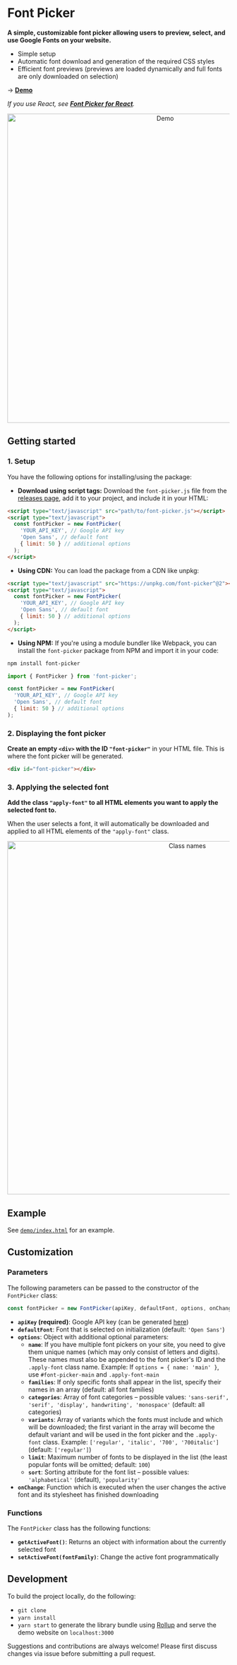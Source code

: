 # Font Picker

**A simple, customizable font picker allowing users to preview, select, and use Google Fonts on your website.**

* Simple setup
* Automatic font download and generation of the required CSS styles
* Efficient font previews (previews are loaded dynamically and full fonts are only downloaded on selection)

→ **[Demo](https://samuelmeuli.github.io/font-picker)**

_If you use React, see [**Font Picker for React**](https://github.com/samuelmeuli/font-picker-react)._

<p align="center">
  <img src=".github/demo.gif" width=700 alt="Demo">
</p>


## Getting started

### 1. Setup

You have the following options for installing/using the package:

* **Download using script tags:** Download the `font-picker.js` file from the [releases page](https://github.com/samuelmeuli/font-picker/releases/latest), add it to your project, and include it in your HTML:

```html
<script type="text/javascript" src="path/to/font-picker.js"></script>
<script type="text/javascript">
  const fontPicker = new FontPicker(
    'YOUR_API_KEY', // Google API key
    'Open Sans', // default font
    { limit: 50 } // additional options
  );
</script>
```

* **Using CDN:** You can load the package from a CDN like unpkg:

```html
<script type="text/javascript" src="https://unpkg.com/font-picker^@2"></script>
<script type="text/javascript">
  const fontPicker = new FontPicker(
    'YOUR_API_KEY', // Google API key
    'Open Sans', // default font
    { limit: 50 } // additional options
  );
</script>
```

* **Using NPM:** If you're using a module bundler like Webpack, you can install the `font-picker` package from NPM and import it in your code:

```sh
npm install font-picker
```

```js
import { FontPicker } from 'font-picker';

const fontPicker = new FontPicker(
  'YOUR_API_KEY', // Google API key
  'Open Sans', // default font
  { limit: 50 } // additional options
);
```


### 2. Displaying the font picker

**Create an empty `<div>` with the ID `"font-picker"`** in your HTML file. This is where the font picker will be generated.

```html
<div id="font-picker"></div>
```


### 3. Applying the selected font

**Add the class `"apply-font"` to all HTML elements you want to apply the selected font to.**

When the user selects a font, it will automatically be downloaded and applied to all HTML elements of the `"apply-font"` class.

<p align="center">
  <img src=".github/html-element-names.png" width=800 alt="Class names">
</p>


## Example

See [`demo/index.html`](demo/index.html) for an example.


## Customization

### Parameters

The following parameters can be passed to the constructor of the `FontPicker` class:

```js
const fontPicker = new FontPicker(apiKey, defaultFont, options, onChange);
```

* **`apiKey` (required)**: Google API key (can be generated [here](https://developers.google.com/fonts/docs/developer_api#APIKey))
* **`defaultFont`**: Font that is selected on initialization (default: `'Open Sans'`)
* **`options`**: Object with additional optional parameters:
  * **`name`**: If you have multiple font pickers on your site, you need to give them unique names (which may only consist of letters and digits). These names must also be appended to the font picker's ID and the `.apply-font` class name. Example: If `options = { name: 'main' }`, use `#font-picker-main` and `.apply-font-main`
  * **`families`**: If only specific fonts shall appear in the list, specify their names in an array (default: all font families)
  * **`categories`**: Array of font categories – possible values: `'sans-serif', 'serif', 'display', handwriting', 'monospace'` (default: all categories)
  * **`variants`**: Array of variants which the fonts must include and which will be downloaded; the first variant in the array will become the default variant and will be used in the font picker and the `.apply-font` class. Example: `['regular', 'italic', '700', '700italic']` (default: `['regular']`)
  * **`limit`**: Maximum number of fonts to be displayed in the list (the least popular fonts will be omitted; default: `100`)
  * **`sort`**: Sorting attribute for the font list – possible values: `'alphabetical'` (default), `'popularity'`
* **`onChange`**: Function which is executed when the user changes the active font and its stylesheet has finished downloading


### Functions

The `FontPicker` class has the following functions:

* **`getActiveFont()`**: Returns an object with information about the currently selected font
* **`setActiveFont(fontFamily)`**: Change the active font programmatically


## Development

To build the project locally, do the following:

* `git clone`
* `yarn install`
* `yarn start` to generate the library bundle using [Rollup](https://github.com/rollup/rollup) and serve the demo website on `localhost:3000`

Suggestions and contributions are always welcome! Please first discuss changes via issue before submitting a pull request.
